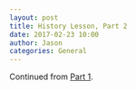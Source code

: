 ```yaml
---
layout: post
title: History Lesson, Part 2
date: 2017-02-23 10:00
author: Jason
categories: General
---
```


Continued from [Part 1](/general/2017/02/22/history_lesson.html).